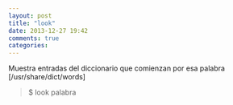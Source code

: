 ```yaml
---
layout: post
title: "look"
date: 2013-12-27 19:42
comments: true
categories: 
---
```

Muestra entradas del diccionario que comienzan por esa palabra [/usr/share/dict/words]

>$ look palabra

